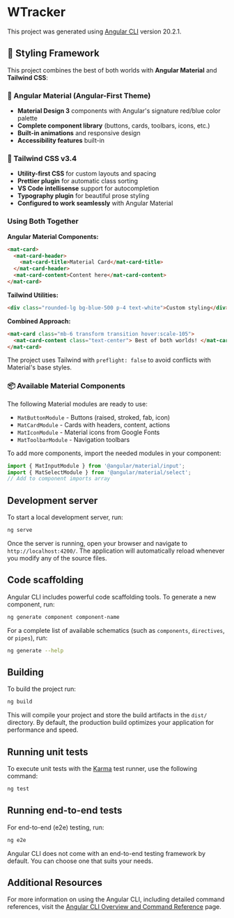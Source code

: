 # WTracker

This project was generated using [Angular CLI](https://github.com/angular/angular-cli) version 20.2.1.

## 🎨 Styling Framework

This project combines the best of both worlds with **Angular Material** and **Tailwind CSS**:

### 🔴 Angular Material (Angular-First Theme)

- **Material Design 3** components with Angular's signature red/blue color palette
- **Complete component library** (buttons, cards, toolbars, icons, etc.)
- **Built-in animations** and responsive design
- **Accessibility features** built-in

### 🎯 Tailwind CSS v3.4

- **Utility-first CSS** for custom layouts and spacing
- **Prettier plugin** for automatic class sorting
- **VS Code intellisense** support for autocompletion
- **Typography plugin** for beautiful prose styling
- **Configured to work seamlessly** with Angular Material

### Using Both Together

**Angular Material Components:**

```html
<mat-card>
  <mat-card-header>
    <mat-card-title>Material Card</mat-card-title>
  </mat-card-header>
  <mat-card-content>Content here</mat-card-content>
</mat-card>
```

**Tailwind Utilities:**

```html
<div class="rounded-lg bg-blue-500 p-4 text-white">Custom styling</div>
```

**Combined Approach:**

```html
<mat-card class="mb-6 transform transition hover:scale-105">
  <mat-card-content class="text-center"> Best of both worlds! </mat-card-content>
</mat-card>
```

The project uses Tailwind with `preflight: false` to avoid conflicts with Material's base styles.

### 📦 Available Material Components

The following Material modules are ready to use:

- `MatButtonModule` - Buttons (raised, stroked, fab, icon)
- `MatCardModule` - Cards with headers, content, actions
- `MatIconModule` - Material icons from Google Fonts
- `MatToolbarModule` - Navigation toolbars

To add more components, import the needed modules in your component:

```typescript
import { MatInputModule } from '@angular/material/input';
import { MatSelectModule } from '@angular/material/select';
// Add to component imports array
```

## Development server

To start a local development server, run:

```bash
ng serve
```

Once the server is running, open your browser and navigate to `http://localhost:4200/`. The application will automatically reload whenever you modify any of the source files.

## Code scaffolding

Angular CLI includes powerful code scaffolding tools. To generate a new component, run:

```bash
ng generate component component-name
```

For a complete list of available schematics (such as `components`, `directives`, or `pipes`), run:

```bash
ng generate --help
```

## Building

To build the project run:

```bash
ng build
```

This will compile your project and store the build artifacts in the `dist/` directory. By default, the production build optimizes your application for performance and speed.

## Running unit tests

To execute unit tests with the [Karma](https://karma-runner.github.io) test runner, use the following command:

```bash
ng test
```

## Running end-to-end tests

For end-to-end (e2e) testing, run:

```bash
ng e2e
```

Angular CLI does not come with an end-to-end testing framework by default. You can choose one that suits your needs.

## Additional Resources

For more information on using the Angular CLI, including detailed command references, visit the [Angular CLI Overview and Command Reference](https://angular.dev/tools/cli) page.
